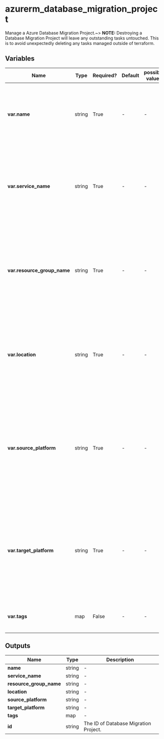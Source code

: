 # azurerm_database_migration_project

Manage a Azure Database Migration Project.~> **NOTE:** Destroying a Database Migration Project will leave any outstanding tasks untouched. This is to avoid unexpectedly deleting any tasks managed outside of terraform.

## Variables

| Name | Type | Required? | Default  | possible values | Description |
| ---- | ---- | --------- | -------- | ----------- | ----------- |
| **var.name** | string | True | -  |  -  | Specify the name of the database migration project. Changing this forces a new resource to be created. | 
| **var.service_name** | string | True | -  |  -  | Name of the database migration service where resource belongs to. Changing this forces a new resource to be created. | 
| **var.resource_group_name** | string | True | -  |  -  | Name of the resource group in which to create the database migration project. Changing this forces a new resource to be created. | 
| **var.location** | string | True | -  |  -  | Specifies the supported Azure location where the resource exists. Changing this forces a new resource to be created. | 
| **var.source_platform** | string | True | -  |  -  | The platform type of the migration source. Currently only support: `SQL`(on-premises SQL Server). Changing this forces a new resource to be created. | 
| **var.target_platform** | string | True | -  |  -  | The platform type of the migration target. Currently only support: `SQLDB`(Azure SQL Database). Changing this forces a new resource to be created. | 
| **var.tags** | map | False | -  |  -  | A mapping of tags to assigned to the resource. | 



## Outputs

| Name | Type | Description |
| ---- | ---- | --------- | 
| **name** | string  | - | 
| **service_name** | string  | - | 
| **resource_group_name** | string  | - | 
| **location** | string  | - | 
| **source_platform** | string  | - | 
| **target_platform** | string  | - | 
| **tags** | map  | - | 
| **id** | string  | The ID of Database Migration Project. | 